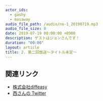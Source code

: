 ```yaml
---
actor_ids:
  - gashy
  - masaway
audio_file_path: /audio/no-1_20190719.mp3
audio_file_size: 0
date: 2019-07-19 00:00:00 +0900
description: ゲストはジョンさんです！
duration: "00:00"
layout: article
title: 2. 第二回放送〜タイトル未定〜
---
```


## 関連リンク

- [株式会社diffeasy](https://diffeasy.com/)
- [西さんの Twitter](https://twitter.com/_takeshi_24)
